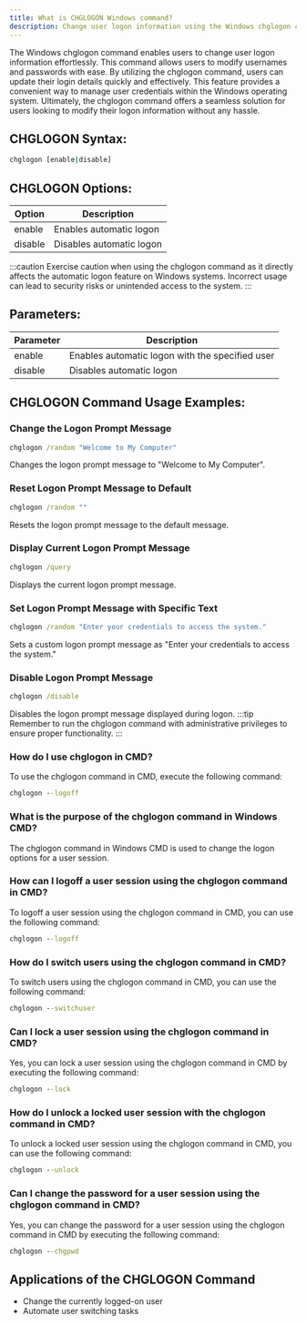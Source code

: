```yaml
---
title: What is CHGLOGON Windows command?
description: Change user logon information using the Windows chglogon command. Learn how to modify usernames and passwords effortlessly.
---
```


The Windows chglogon command enables users to change user logon information effortlessly. This command allows users to modify usernames and passwords with ease. By utilizing the chglogon command, users can update their login details quickly and effectively. This feature provides a convenient way to manage user credentials within the Windows operating system. Ultimately, the chglogon command offers a seamless solution for users looking to modify their logon information without any hassle.

## CHGLOGON Syntax:
```cmd
chglogon [enable|disable]
```
## CHGLOGON Options:

| Option   | Description                      |
|----------|----------------------------------|
| enable   | Enables automatic logon          |
| disable  | Disables automatic logon         |

:::caution
Exercise caution when using the chglogon command as it directly affects the automatic logon feature on Windows systems. Incorrect usage can lead to security risks or unintended access to the system.
:::

## Parameters:
| Parameter | Description                                      |
|-----------|--------------------------------------------------|
| enable    | Enables automatic logon with the specified user  |
| disable   | Disables automatic logon                         |
## CHGLOGON Command Usage Examples:
### Change the Logon Prompt Message
```cmd
chglogon /random "Welcome to My Computer"
```
Changes the logon prompt message to "Welcome to My Computer".

### Reset Logon Prompt Message to Default
```cmd
chglogon /random ""
```
Resets the logon prompt message to the default message.

### Display Current Logon Prompt Message
```cmd
chglogon /query
```
Displays the current logon prompt message.

### Set Logon Prompt Message with Specific Text
```cmd
chglogon /random "Enter your credentials to access the system."
```
Sets a custom logon prompt message as "Enter your credentials to access the system."

### Disable Logon Prompt Message
```cmd
chglogon /disable
```
Disables the logon prompt message displayed during logon.
:::tip
Remember to run the chglogon command with administrative privileges to ensure proper functionality.
:::

### How do I use chglogon in CMD?
To use the chglogon command in CMD, execute the following command:
```cmd
chglogon --logoff
```

### What is the purpose of the chglogon command in Windows CMD?
The chglogon command in Windows CMD is used to change the logon options for a user session.

### How can I logoff a user session using the chglogon command in CMD?
To logoff a user session using the chglogon command in CMD, you can use the following command:
```cmd
chglogon --logoff
```

### How do I switch users using the chglogon command in CMD?
To switch users using the chglogon command in CMD, you can use the following command:
```cmd
chglogon --switchuser
```

### Can I lock a user session using the chglogon command in CMD?
Yes, you can lock a user session using the chglogon command in CMD by executing the following command:
```cmd
chglogon --lock
```

### How do I unlock a locked user session with the chglogon command in CMD?
To unlock a locked user session using the chglogon command in CMD, you can use the following command:
```cmd
chglogon --unlock
```

### Can I change the password for a user session using the chglogon command in CMD?
Yes, you can change the password for a user session using the chglogon command in CMD by executing the following command:
```cmd
chglogon --chgpwd
```
## Applications of the CHGLOGON Command

- Change the currently logged-on user
- Automate user switching tasks